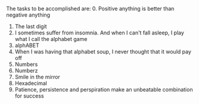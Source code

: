 The tasks to be accomplished are:
0. Positive anything is better than negative anything
1. The last digit
2. I sometimes suffer from insomnia. And when I can't fall asleep, I play what I call the alphabet game
3. alphABET 
4. When I was having that alphabet soup, I never thought that it would pay off
5. Numbers
6. Numberz
7. Smile in the mirror
8. Hexadecimal
9. Patience, persistence and perspiration make an unbeatable combination for success
